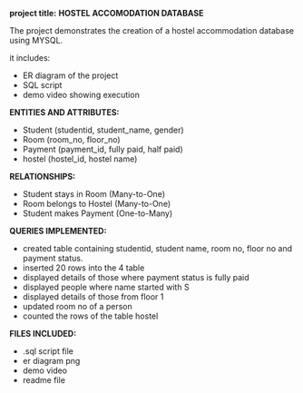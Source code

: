 **project title:** **HOSTEL ACCOMODATION DATABASE**



The project demonstrates the creation of a hostel accommodation database using MYSQL.

it includes:



* ER diagram of the project
* SQL script
* demo video showing execution



**ENTITIES AND ATTRIBUTES:**



* Student (studentid, student\_name, gender)
* Room (room\_no, floor\_no)
* Payment (payment\_id, fully paid, half paid)
* hostel (hostel\_id, hostel name)



**RELATIONSHIPS:**



* Student stays in Room (Many-to-One)
* Room belongs to Hostel (Many-to-One)
* Student makes Payment (One-to-Many)



**QUERIES IMPLEMENTED:**



* created table containing studentid, student name, room no, floor no and payment status.
* inserted 20 rows into the 4 table
* displayed details of those where payment status is fully paid
* displayed people where name started with S
* displayed details of those from floor 1
* updated room no of a person
* counted the rows of the table hostel





**FILES INCLUDED:**



* .sql script file
* er diagram png
* demo video
* readme file

